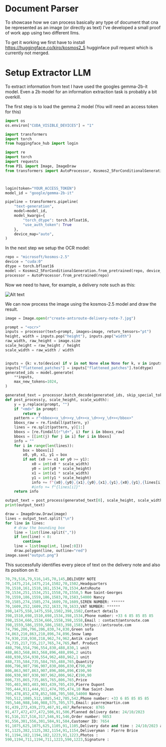 # Document Parser

To showcase how we can process basically any type of document that cna be represented as an image (or directly as text) I've developed a small proof of work app using two different llms.

To get it working we first have to install https://huggingface.co/kirp/kosmos2_5 hugginface pull request which is currently not merged.

# Setup Extractor LLM
To extract information from text I have used the googles gemma-2b-it model. Even a 2b model for an information extraction task is probably a bit overkill. 

The first step is to load the gemma 2 model (You will need an access token for this)
```python
import os
os.environ["CUDA_VISIBLE_DEVICES"] = "1"

import transformers
import torch
from huggingface_hub import login

import re
import torch
import requests
from PIL import Image, ImageDraw
from transformers import AutoProcessor, Kosmos2_5ForConditionalGeneration



login(token="YOUR_ACCESS_TOKEN")
model_id = "google/gemma-2b-it"

pipeline = transformers.pipeline(
    "text-generation",
    model=model_id,
    model_kwargs={
        "torch_dtype": torch.bfloat16,
        "use_auth_token": True  
    },
    device_map="auto",
)
```

In the next step we setup the OCR model:

```python
repo = "microsoft/kosmos-2.5"
device = "cuda:0"
dtype = torch.bfloat16
model = Kosmos2_5ForConditionalGeneration.from_pretrained(repo, device_map=device, torch_dtype=dtype)
processor = AutoProcessor.from_pretrained(repo)
```

Now we need to have, for example, a delivery note such as this: 

![Alt text](https://antsroute.com/wp-content/uploads/create-antsroute-delivery-note-7.jpg)


We can now process the image using the kosmos-2.5 model and draw the result.
```python
image = Image.open(r"create-antsroute-delivery-note-7.jpg")

prompt = "<ocr>"
inputs = processor(text=prompt, images=image, return_tensors="pt")
height, width = inputs.pop("height"), inputs.pop("width")
raw_width, raw_height = image.size
scale_height = raw_height / height
scale_width = raw_width / width


inputs = {k: v.to(device) if v is not None else None for k, v in inputs.items()}
inputs["flattened_patches"] = inputs["flattened_patches"].to(dtype)
generated_ids = model.generate(
    **inputs,
    max_new_tokens=1024,
)

generated_text = processor.batch_decode(generated_ids, skip_special_tokens=True)
def post_process(y, scale_height, scale_width):
    y = y.replace(prompt, "")
    if "<md>" in prompt:
        return y
    pattern = r"<bbox><x_\d+><y_\d+><x_\d+><y_\d+></bbox>"
    bboxs_raw = re.findall(pattern, y)
    lines = re.split(pattern, y)[1:]
    bboxs = [re.findall(r"\d+", i) for i in bboxs_raw]
    bboxs = [[int(j) for j in i] for i in bboxs]
    info = ""
    for i in range(len(lines)):
        box = bboxs[i]
        x0, y0, x1, y1 = box
        if not (x0 >= x1 or y0 >= y1):
            x0 = int(x0 * scale_width)
            y0 = int(y0 * scale_height)
            x1 = int(x1 * scale_width)
            y1 = int(y1 * scale_height)
            info += f"{x0},{y0},{x1},{y0},{x1},{y1},{x0},{y1},{lines[i]}"
            #info += f"{lines[i]}"
    return info

output_text = post_process(generated_text[0], scale_height, scale_width)
print(output_text)

draw = ImageDraw.Draw(image)
lines = output_text.split("\n")
for line in lines:
    # draw the bounding box
    line = list(line.split(","))
    if len(line) < 8:
        continue
    line = list(map(int, line[:8]))
    draw.polygon(line, outline="red")
image.save("output.png")
```


This successfully identifies every piece of text on the delivery note and also its position on it:
```python
70,79,516,79,516,145,70,145,DELIVERY NOTE
70,1475,214,1475,214,1502,70,1502,Headquarters
70,1510,161,1510,161,1534,70,1534,AntsRoute
70,1534,251,1534,251,1558,70,1558,5 Rue Saint-Georges
70,1559,186,1559,186,1583,70,1583,54000 Nancy
70,1585,274,1585,274,1609,70,1609,SIREN NUMBER: ******
70,1609,252,1609,252,1633,70,1633,VAT NUMBER: ******
398,1475,558,1475,558,1502,398,1502,Contact details
398,1510,698,1510,698,1534,398,1534,Phone number: +33 6 85 85 85 85
398,1534,666,1534,666,1558,398,1558,Email : contact@antsroute.com
398,1559,586,1559,586,1583,398,1583,https://antsroute.com
74,796,206,796,206,830,74,830,Green sofa
74,863,210,863,210,896,74,896,Snow lamp
74,930,218,930,218,962,74,962,Antik carpet
74,735,217,735,217,765,74,765,Ref. Product
488,796,554,796,554,830,488,830,1 unit
488,863,568,863,568,896,488,896,2 units
488,930,554,930,554,962,488,962,1 unit
488,735,584,735,584,765,488,765,Quantity
806,796,907,796,907,830,806,830,€790,90
806,863,907,863,907,896,806,896,€190,90
806,930,907,930,907,962,806,962,€190,90
806,735,865,735,865,765,806,765,Price
705,403,903,403,903,439,705,439,Pierre Dupont
705,444,911,444,911,474,705,474,10 Rue Saint-Jean
705,478,852,478,852,508,705,508,54000 Nancy
705,512,1085,512,1085,542,705,542,Phone number: +33 6 85 85 85 85
705,546,988,546,988,575,705,575,Email: pierre@martin.com
91,439,273,439,273,467,91,467,Reference: 8765
91,477,472,477,472,506,91,506,Planned delivery date: 24/10/2023
91,516,317,516,317,546,91,546,Order number: 9853
91,556,301,556,301,584,91,584,Customer ID: 7654
91,1075,625,1075,625,1105,91,1105,Delivery date and time : 24/10/2023 at 5.14 pm
91,1125,382,1125,382,1154,91,1154,Deliveryman : Pierre Brice
91,1194,182,1194,182,1223,91,1223,Photos :
590,1194,711,1194,711,1223,590,1223,Signature :
```